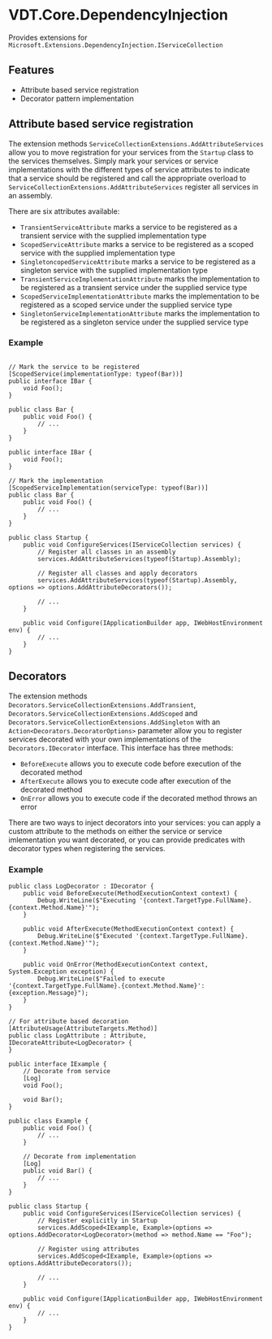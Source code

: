 ﻿# VDT.Core.DependencyInjection

Provides extensions for `Microsoft.Extensions.DependencyInjection.IServiceCollection`

## Features

- Attribute based service registration
- Decorator pattern implementation

## Attribute based service registration

The extension methods `ServiceCollectionExtensions.AddAttributeServices` allow you to move registration for your
services from the `Startup` class to the services themselves. Simply mark your services or service implementations 
with the different types of service attributes to indicate that a service should be registered and call the
appropriate overload to `ServiceCollectionExtensions.AddAttributeServices` register all services in an assembly.

There are six attributes available:
- `TransientServiceAttribute` marks a service to be registered as a transient service with the supplied implementation
type
- `ScopedServiceAttribute` marks a service to be registered as a scoped service with the supplied implementation type
- `SingletoncopedServiceAttribute` marks a service to be registered as a singleton service with the supplied
implementation type
- `TransientServiceImplementationAttribute` marks the implementation to be registered as a transient service under the
supplied service type
- `ScopedServiceImplementationAttribute` marks the implementation to be registered as a scoped service under the
supplied service type
- `SingletonServiceImplementationAttribute` marks the implementation to be registered as a singleton service under the
supplied service type


### Example

```

// Mark the service to be registered
[ScopedService(implementationType: typeof(Bar))]
public interface IBar {
    void Foo();
}

public class Bar {
    public void Foo() {
        // ...
    }
}

public interface IBar {
    void Foo();
}

// Mark the implementation
[ScopedServiceImplementation(serviceType: typeof(Bar))]
public class Bar {
    public void Foo() {
        // ...
    }
}

public class Startup {
    public void ConfigureServices(IServiceCollection services) {
        // Register all classes in an assembly
        services.AddAttributeServices(typeof(Startup).Assembly);

        // Register all classes and apply decorators
        services.AddAttributeServices(typeof(Startup).Assembly, options => options.AddAttributeDecorators());

        // ...
    }

    public void Configure(IApplicationBuilder app, IWebHostEnvironment env) {
        // ...
    }
}
```

## Decorators

The extension methods `Decorators.ServiceCollectionExtensions.AddTransient`,
`Decorators.ServiceCollectionExtensions.AddScoped` and `Decorators.ServiceCollectionExtensions.AddSingleton` with an
`Action<Decorators.DecoratorOptions>` parameter allow you to register services decorated with your own implementations
of the `Decorators.IDecorator` interface. This interface has three methods:

- `BeforeExecute` allows you to execute code before execution of the decorated method
- `AfterExecute` allows you to execute code after execution of the decorated method
- `OnError` allows you to execute code if the decorated method throws an error

There are two ways to inject decorators into your services: you can apply a custom attribute to the methods on either
the service or service imlementation you want decorated, or you can provide predicates with decorator types when 
registering the services.

### Example

```
public class LogDecorator : IDecorator {
    public void BeforeExecute(MethodExecutionContext context) {
        Debug.WriteLine($"Executing '{context.TargetType.FullName}.{context.Method.Name}'");
    }

    public void AfterExecute(MethodExecutionContext context) {
        Debug.WriteLine($"Executed '{context.TargetType.FullName}.{context.Method.Name}'");
    }

    public void OnError(MethodExecutionContext context, System.Exception exception) {
        Debug.WriteLine($"Failed to execute '{context.TargetType.FullName}.{context.Method.Name}': {exception.Message}");
    }
}

// For attribute based decoration
[AttributeUsage(AttributeTargets.Method)]
public class LogAttribute : Attribute, IDecorateAttribute<LogDecorator> {
}

public interface IExample {
    // Decorate from service
    [Log]
    void Foo();

    void Bar();
}

public class Example {
    public void Foo() {
        // ...
    }

    // Decorate from implementation
    [Log]
    public void Bar() {
        // ...
    }
}

public class Startup {
    public void ConfigureServices(IServiceCollection services) {
        // Register explicitly in Startup
        services.AddScoped<IExample, Example>(options => options.AddDecorator<LogDecorator>(method => method.Name == "Foo");

        // Register using attributes
        services.AddScoped<IExample, Example>(options => options.AddAttributeDecorators());

        // ...
    }

    public void Configure(IApplicationBuilder app, IWebHostEnvironment env) {
        // ...
    }
}
```